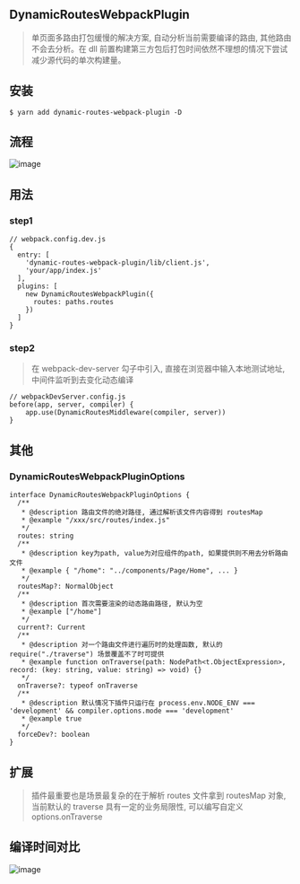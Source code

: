 ## DynamicRoutesWebpackPlugin
> 单页面多路由打包缓慢的解决方案, 自动分析当前需要编译的路由, 其他路由不会去分析。在 dll 前置构建第三方包后打包时间依然不理想的情况下尝试减少源代码的单次构建量。

## 安装
```
$ yarn add dynamic-routes-webpack-plugin -D
```

## 流程
![image](https://t16img.yangkeduo.com/mms_static/2019-08-04/5b46671d-b190-4782-8be4-5f83176f348a.png)

## 用法

### step1
```
// webpack.config.dev.js
{
  entry: [
    'dynamic-routes-webpack-plugin/lib/client.js',
    'your/app/index.js'
  ],
  plugins: [
    new DynamicRoutesWebpackPlugin({
      routes: paths.routes
    })
  ]
}
```

### step2
> 在 webpack-dev-server 勾子中引入, 直接在浏览器中输入本地测试地址, 中间件监听到去变化动态编译
```
// webpackDevServer.config.js
before(app, server, compiler) {
    app.use(DynamicRoutesMiddleware(compiler, server))
}
```

## 其他

### DynamicRoutesWebpackPluginOptions
```
interface DynamicRoutesWebpackPluginOptions {
  /**
   * @description 路由文件的绝对路径, 通过解析该文件内容得到 routesMap
   * @example "/xxx/src/routes/index.js"
   */
  routes: string
  /**
   * @description key为path, value为对应组件的path, 如果提供则不用去分析路由文件
   * @example { "/home": "../components/Page/Home", ... }
   */
  routesMap?: NormalObject
  /**
   * @description 首次需要渲染的动态路由路径, 默认为空
   * @example ["/home"]
   */
  current?: Current
  /**
   * @description 对一个路由文件进行遍历时的处理函数, 默认的 require("./traverse") 场景覆盖不了时可提供
   * @example function onTraverse(path: NodePath<t.ObjectExpression>, record: (key: string, value: string) => void) {}
   */
  onTraverse?: typeof onTraverse
  /**
   * @description 默认情况下插件只运行在 process.env.NODE_ENV === 'development' && compiler.options.mode === 'development'
   * @example true
   */
  forceDev?: boolean
}
```

## 扩展
> 插件最重要也是场景最复杂的在于解析 routes 文件拿到 routesMap 对象, 当前默认的 traverse 具有一定的业务局限性, 可以编写自定义 options.onTraverse

## 编译时间对比
![image](https://t16img.yangkeduo.com/mms_static/2019-07-30/b120b42a-7f59-4260-adec-53b3ceb2aec0.jpg)
